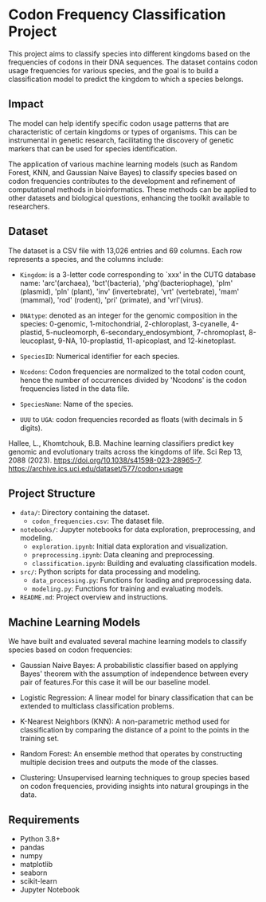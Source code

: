 # Codon Frequency Classification Project

This project aims to classify species into different kingdoms based on the frequencies of codons in their DNA sequences. The dataset contains codon usage frequencies for various species, and the goal is to build a classification model to predict the kingdom to which a species belongs.

## Impact 

The model can help identify specific codon usage patterns that are characteristic of certain kingdoms or types of organisms. This can be instrumental in genetic research, facilitating the discovery of genetic markers that can be used for species identification. 

The application of various machine learning models (such as Random Forest, KNN, and Gaussian Naive Bayes) to classify species based on codon frequencies contributes to the development and refinement of computational methods in bioinformatics. These methods can be applied to other datasets and biological questions, enhancing the toolkit available to researchers.

## Dataset

The dataset is a CSV file with 13,026 entries and 69 columns. Each row represents a species, and the columns include:

- `Kingdom`: is a 3-letter code corresponding to `xxx' in the CUTG database name: 'arc'(archaea), 'bct'(bacteria), 'phg'(bacteriophage), 'plm' (plasmid), 'pln' (plant), 'inv' (invertebrate), 'vrt' (vertebrate), 'mam' (mammal), 'rod' (rodent), 'pri' (primate), and 'vrl'(virus).

- `DNAtype`: denoted as an integer for the genomic composition in the species: 0-genomic, 1-mitochondrial, 2-chloroplast, 3-cyanelle, 4-plastid, 5-nucleomorph, 6-secondary_endosymbiont, 7-chromoplast, 8-leucoplast, 9-NA, 10-proplastid, 11-apicoplast, and 12-kinetoplast.

- `SpeciesID`: Numerical identifier for each species.

- `Ncodons`: Codon frequencies are normalized to the total codon count, hence the number of occurrences divided by 'Ncodons' is the codon frequencies listed in the data file. 

- `SpeciesName`: Name of the species.

- `UUU` to `UGA`: codon frequencies recorded as floats (with decimals in 5 digits).


Hallee, L., Khomtchouk, B.B. Machine learning classifiers predict key genomic and evolutionary traits across the kingdoms of life. Sci Rep 13, 2088 (2023). https://doi.org/10.1038/s41598-023-28965-7.
https://archive.ics.uci.edu/dataset/577/codon+usage


## Project Structure

- `data/`: Directory containing the dataset.
  - `codon_frequencies.csv`: The dataset file.
- `notebooks/`: Jupyter notebooks for data exploration, preprocessing, and modeling.
  - `exploration.ipynb`: Initial data exploration and visualization.
  - `preprocessing.ipynb`: Data cleaning and preprocessing.
  - `classification.ipynb`: Building and evaluating classification models.
- `src/`: Python scripts for data processing and modeling.
  - `data_processing.py`: Functions for loading and preprocessing data.
  - `modeling.py`: Functions for training and evaluating models.
- `README.md`: Project overview and instructions.

## Machine Learning Models
We have built and evaluated several machine learning models to classify species based on codon frequencies:

- Gaussian Naive Bayes: A probabilistic classifier based on applying Bayes' theorem with the assumption of independence between every pair of features.For this case it will be our baseline model. 

- Logistic Regression: A linear model for binary classification that can be extended to multiclass classification problems.

- K-Nearest Neighbors (KNN): A non-parametric method used for classification by comparing the distance of a point to the points in the training set.

- Random Forest: An ensemble method that operates by constructing multiple decision trees and outputs the mode of the classes.

- Clustering: Unsupervised learning techniques to group species based on codon frequencies, providing insights into natural groupings in the data.

## Requirements

- Python 3.8+
- pandas
- numpy
- matplotlib
- seaborn
- scikit-learn
- Jupyter Notebook

